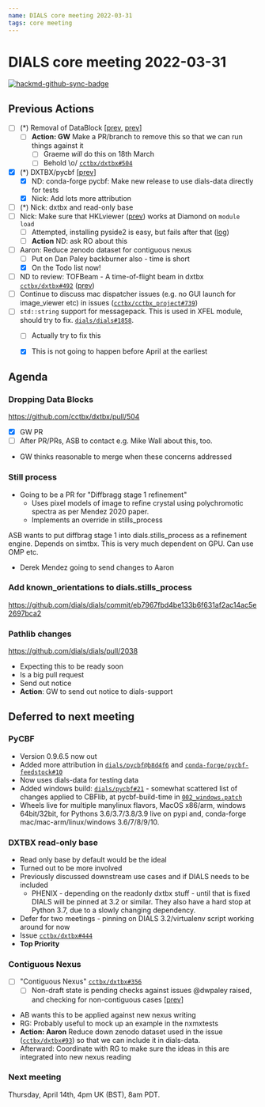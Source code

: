 ```yaml
---
name: DIALS core meeting 2022-03-31
tags: core meeting
---
```


# DIALS core meeting 2022-03-31

[![hackmd-github-sync-badge](https://hackmd.io/s8v-dkcDSPibqZ3VtG_6ZA/badge)](https://hackmd.io/s8v-dkcDSPibqZ3VtG_6ZA)


## Previous Actions

- [ ] (*) Removal of DataBlock [[prev](https://dials.github.io/kb/core/20210909#datablock), [prev](https://dials.github.io/kb/core/20210826#removal-of-datablock)]
    - [ ] **Action: GW** Make a PR/branch to remove this so that we can run things against it
        - [ ] Graeme _will_ do this on 18th March
        - [ ] Behold \o/ [`cctbx/dxtbx#504`](https://github.com/cctbx/dxtbx/pull/504)
- [x] (*) DXTBX/pycbf [[prev](https://dials.github.io/kb/core/20210826#cbflib-conda-forge-packagepycbf)]
    * [x] ND: conda-forge pycbf: Make new release to use dials-data directly for tests
    * [x] Nick: Add lots more attribution
- [ ] (*) Nick: dxtbx and read-only base
- [ ] Nick: Make sure that HKLviewer ([prev](https://dials.github.io/kb/core/20211209#new-item-hklviewer)) works at Diamond on `module load`
    - [ ] Attempted, installing pyside2 is easy, but fails after that ([log](https://gist.github.com/ndevenish/fce20861a335385a5a65ed27c982e141))
    - [ ] **Action** ND: ask RO about this
- [ ] Aaron: Reduce zenodo dataset for contiguous nexus
    - [ ] Put on Dan Paley backburner also - time is short
    - [x] On the Todo list now!
- [ ] ND to review: TOFBeam - A time-of-flight beam in dxtbx [`cctbx/dxtbx#492`](https://github.com/cctbx/dxtbx/pull/492) ([prev](https://dials.github.io/kb/core/20220303#proposal-for-a-time-of-flight-beam-in-dxtbx))
- [ ] Continue to discuss mac dispatcher issues (e.g. no GUI launch for image_viewer etc) in issues ([`cctbx/cctbx_project#739`](https://github.com/cctbx/cctbx_project/issues/739))
- [ ] `std::string` support for messagepack. This is used in XFEL module, should try to fix. [`dials/dials#1858`](https://github.com/dials/dials/issues/1858).
    - [ ] Actually try to fix this
    - [x] This is not going to happen before April at the earliest


## Agenda


### Dropping Data Blocks

https://github.com/cctbx/dxtbx/pull/504

- [x] GW PR
 - [ ] After PR/PRs, ASB to contact e.g. Mike Wall about this, too. 
 - GW thinks reasonable to merge when these concerns addressed


### Still process
- Going to be a PR for "Diffbragg stage 1 refinement"
    - Uses pixel models of image to refine crystal using polychromotic spectra as per Mendez 2020 paper.
    - Implements an override in stills_process

ASB wants to put diffbrag stage 1 into dials.stills_process as a refinement engine. Depends on simtbx. This is very much dependent on GPU. Can use OMP etc.

- Derek Mendez going to send changes to Aaron


### Add known_orientations to dials.stills_process

https://github.com/dials/dials/commit/eb7967fbd4be133b6f631af2ac14ac5e2697bca2

### Pathlib changes

https://github.com/dials/dials/pull/2038

- Expecting this to be ready soon
- Is a big pull request
- Send out notice
- **Action**: GW to send out notice to dials-support

## Deferred to next meeting


### PyCBF
- Version 0.9.6.5 now out
- Added more attribution in [`dials/pycbf@b8d4f6`](https://github.com/dials/pycbf/commit/b8d4f6ed47588a1145430f6fb53dbea9aec51e5d) and [`conda-forge/pycbf-feedstock#10`](https://github.com/conda-forge/pycbf-feedstock/pull/10)
- Now uses dials-data for testing data
- Added windows build: [`dials/pycbf#21`](https://github.com/dials/pycbf/pull/21) - somewhat scattered list of changes applied to CBFlib, at pycbf-build-time in [`002_windows.patch`](https://github.com/dials/pycbf/blob/56e99bafe9fded6d4a738febb943bf102d58b414/patches/002_windows.patch)
- Wheels live for multiple manylinux flavors, MacOS x86/arm, windows 64bit/32bit, for Pythons 3.6/3.7/3.8/3.9 live on pypi and, conda-forge mac/mac-arm/linux/windows 3.6/7/8/9/10.


### DXTBX read-only base

- Read only base by default would be the ideal
- Turned out to be more involved
- Previously discussed downstream use cases and if DIALS needs to be included
    - PHENIX - depending on the readonly dxtbx stuff - until that is fixed DIALS will be pinned at 3.2 or similar. They also have a hard stop at Python 3.7, due to a slowly changing dependency. 
- Defer for two meetings - pinning on DIALS 3.2/virtualenv script working around for now
- Issue [`cctbx/dxtbx#444`](https://github.com/cctbx/dxtbx/issues/444)
- **Top Priority**

### Contiguous Nexus

- [ ] "Contiguous Nexus" [`cctbx/dxtbx#356`](https://github.com/cctbx/dxtbx/pull/356)
    - [ ] Non-draft state is pending checks against issues @dwpaley raised, and checking for non-contiguous cases [[prev](https://dials.github.io/kb/core/20210715#contiguous-nexus-pr)]
- AB wants this to be applied against new nexus writing
- RG: Probably useful to mock up an example in the nxmxtests
- **Action: Aaron** Reduce down zenodo dataset used in the issue ([`cctbx/dxtbx#93`](https://github.com/cctbx/dxtbx/issues/93))
 so that we can include it in dials-data.
- Afterward: Coordinate with RG to make sure the ideas in this are integrated into new nexus reading


### Next meeting
Thursday, April 14th, 4pm UK (BST), 8am PDT.
